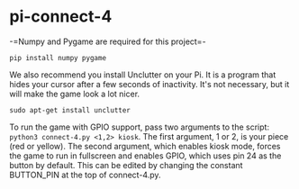 # pi-connect-4

-=Numpy and Pygame are required for this project=-

 ```pip install numpy pygame```

We also recommend you install Unclutter on your Pi. It is a program that
hides your cursor after a few seconds of inactivity. It's not necessary,
but it will make the game look a lot nicer.

```sudo apt-get install unclutter```

To run the game with GPIO support, pass two arguments to the script:
```python3 connect-4.py <1,2> kiosk```.
The first argument, 1 or 2, is your piece (red or yellow). The second argument,
which enables kiosk mode, forces the game to run in fullscreen and enables
GPIO, which uses pin 24 as the button by default. This can be edited by changing
the constant BUTTON_PIN at the top of connect-4.py.
